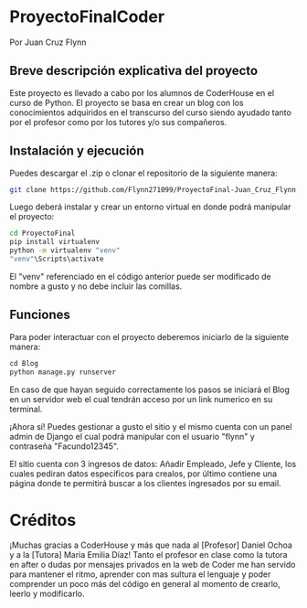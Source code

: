 # ProyectoFinalCoder

Por Juan Cruz Flynn 

## Breve descripción explicativa del proyecto

Este proyecto es llevado a cabo por los alumnos de CoderHouse en el curso de Python.
El proyecto se basa en crear un blog con los conocimientos adquiridos en el transcurso del curso siendo ayudado tanto por el profesor como por los tutores y/o sus compañeros.

## Instalación y ejecución

Puedes descargar el .zip o clonar el repositorio de la siguiente manera:

```bash
git clone https://github.com/Flynn271099/ProyectoFinal-Juan_Cruz_Flynn.git
```
Luego deberá instalar y crear un entorno virtual en donde podrá manipular el proyecto:
```bash
cd ProyectoFinal
pip install virtualenv
python -m virtualenv "venv"  
"venv"\Scripts\activate
```
El "venv" referenciado en el código anterior puede ser modificado de nombre a gusto y no debe incluir las comillas.

## Funciones

Para poder interactuar con el proyecto deberemos iniciarlo de la siguiente manera:

```python
cd Blog
python manage.py runserver
```
En caso de que hayan seguido correctamente los pasos se iniciará el Blog en un servidor web el cual tendrán acceso por un link numerico en su terminal. 

¡Ahora sí! Puedes gestionar a gusto el sitio y el mismo cuenta con un panel admin de Django el cual podrá manipular con el usuario "flynn" y contraseña "Facundo12345".

El sitio cuenta con 3 ingresos de datos: Añadir Empleado, Jefe y Cliente, los cuales pediran datos específicos para crealos, por último contiene una página donde te permitirá buscar a los clientes ingresados por su email. 

# Créditos

¡Muchas gracias a CoderHouse y más que nada al [Profesor] Daniel Ochoa y a la [Tutora] Maria Emilia Díaz! Tanto el profesor en clase como la tutora en after o dudas por mensajes privados en la web de Coder me han servido para mantener el ritmo, aprender con mas sultura el lenguaje y poder comprender un poco más del código en general al momento de crearlo, leerlo y modificarlo.
